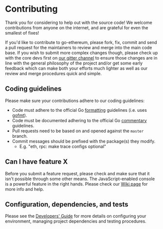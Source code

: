 # Contributing

Thank you for considering to help out with the source code! We welcome
contributions from anyone on the internet, and are grateful for even the
smallest of fixes!

If you'd like to contribute to go-ethereum, please fork, fix, commit and send a
pull request for the maintainers to review and merge into the main code base. If
you wish to submit more complex changes though, please check up with the core
devs first on [our gitter channel](https://gitter.im/ethereum/go-ethereum) to
ensure those changes are in line with the general philosophy of the project
and/or get some early feedback which can make both your efforts much lighter as
well as our review and merge procedures quick and simple.

## Coding guidelines

Please make sure your contributions adhere to our coding guidelines:

 * Code must adhere to the official Go
[formatting](https://golang.org/doc/effective_go.html#formatting) guidelines
(i.e. uses [gofmt](https://golang.org/cmd/gofmt/)).
 * Code must be documented adhering to the official Go
[commentary](https://golang.org/doc/effective_go.html#commentary) guidelines.
 * Pull requests need to be based on and opened against the `master` branch.
 * Commit messages should be prefixed with the package(s) they modify.
   * E.g. "eth, rpc: make trace configs optional"

## Can I have feature X

Before you submit a feature request, please check and make sure that it isn't
possible through some other means. The JavaScript-enabled console is a powerful
feature in the right hands. Please check our
[Wiki page](https://github.com/simplechain-org/simplechain/wiki) for more info
and help.

## Configuration, dependencies, and tests

Please see the [Developers' Guide](https://github.com/simplechain-org/simplechain/wiki/Developers'-Guide)
for more details on configuring your environment, managing project dependencies
and testing procedures.
